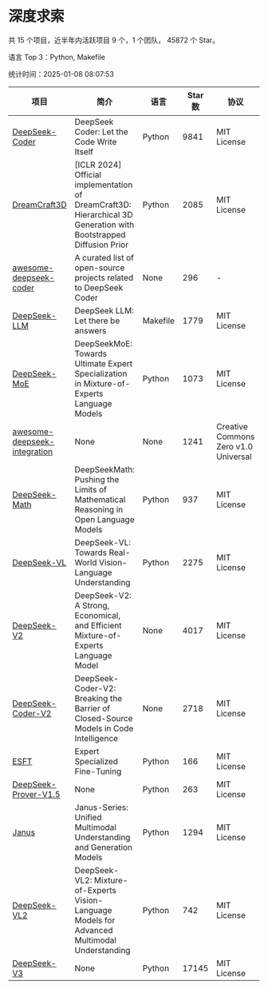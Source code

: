 # 深度求索

共 15 个项目，近半年内活跃项目 9 个，1 个团队， 45872 个 Star。

语言 Top 3：Python, Makefile

统计时间：2025-01-08 08:07:53

| 项目 | 简介 | 语言 | Star 数 | 协议 | 创建时间 | 最后更新时间 | 最后提交时间 |
| --- | --- | --- | --- | --- | --- | --- | --- |
| [DeepSeek-Coder](https://github.com/deepseek-ai/DeepSeek-Coder) | DeepSeek Coder: Let the Code Write Itself | Python | 9841 | MIT License | 2023-10-20 | 2025-01-08 | 2024-05-21 |
| [DreamCraft3D](https://github.com/deepseek-ai/DreamCraft3D) | [ICLR 2024] Official implementation of DreamCraft3D: Hierarchical 3D Generation with Bootstrapped Diffusion Prior | Python | 2085 | MIT License | 2023-10-23 | 2025-01-08 | 2024-08-21 |
| [awesome-deepseek-coder](https://github.com/deepseek-ai/awesome-deepseek-coder) | A curated list of open-source projects related to DeepSeek Coder | None | 296 | - | 2023-11-06 | 2025-01-08 | 2024-04-03 |
| [DeepSeek-LLM](https://github.com/deepseek-ai/DeepSeek-LLM) | DeepSeek LLM: Let there be answers | Makefile | 1779 | MIT License | 2023-11-29 | 2025-01-08 | 2024-02-04 |
| [DeepSeek-MoE](https://github.com/deepseek-ai/DeepSeek-MoE) | DeepSeekMoE: Towards Ultimate Expert Specialization in Mixture-of-Experts Language Models | Python | 1073 | MIT License | 2024-01-02 | 2025-01-08 | 2024-01-16 |
| [awesome-deepseek-integration](https://github.com/deepseek-ai/awesome-deepseek-integration) | None | None | 1241 | Creative Commons Zero v1.0 Universal | 2024-01-11 | 2025-01-08 | 2025-01-08 |
| [DeepSeek-Math](https://github.com/deepseek-ai/DeepSeek-Math) | DeepSeekMath: Pushing the Limits of Mathematical Reasoning in Open Language Models | Python | 937 | MIT License | 2024-02-05 | 2025-01-07 | 2024-04-15 |
| [DeepSeek-VL](https://github.com/deepseek-ai/DeepSeek-VL) | DeepSeek-VL: Towards Real-World Vision-Language Understanding | Python | 2275 | MIT License | 2024-03-07 | 2025-01-08 | 2024-04-24 |
| [DeepSeek-V2](https://github.com/deepseek-ai/DeepSeek-V2) | DeepSeek-V2: A Strong, Economical, and Efficient Mixture-of-Experts Language Model | None | 4017 | MIT License | 2024-04-22 | 2025-01-08 | 2024-09-25 |
| [DeepSeek-Coder-V2](https://github.com/deepseek-ai/DeepSeek-Coder-V2) | DeepSeek-Coder-V2: Breaking the Barrier of Closed-Source Models in Code Intelligence | None | 2718 | MIT License | 2024-06-14 | 2025-01-08 | 2024-09-24 |
| [ESFT](https://github.com/deepseek-ai/ESFT) | Expert Specialized Fine-Tuning | Python | 166 | MIT License | 2024-07-04 | 2025-01-07 | 2024-09-22 |
| [DeepSeek-Prover-V1.5](https://github.com/deepseek-ai/DeepSeek-Prover-V1.5) | None | Python | 263 | MIT License | 2024-08-15 | 2025-01-07 | 2024-08-16 |
| [Janus](https://github.com/deepseek-ai/Janus) | Janus-Series: Unified Multimodal Understanding and Generation Models | Python | 1294 | MIT License | 2024-10-18 | 2025-01-08 | 2024-11-13 |
| [DeepSeek-VL2](https://github.com/deepseek-ai/DeepSeek-VL2) | DeepSeek-VL2: Mixture-of-Experts Vision-Language Models for Advanced Multimodal Understanding | Python | 742 | MIT License | 2024-12-13 | 2025-01-08 | 2024-12-30 |
| [DeepSeek-V3](https://github.com/deepseek-ai/DeepSeek-V3) | None | Python | 17145 | MIT License | 2024-12-26 | 2025-01-08 | 2025-01-07 |
